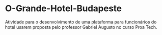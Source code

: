 # O-Grande-Hotel-Budapeste
Atividade para o desenvolvimento de uma plataforma para funcionários do hotel usarem proposta pelo professor Gabriel Augusto no curso Proa Tech.
